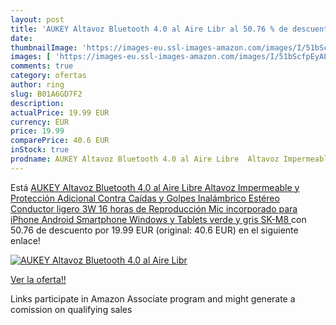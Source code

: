 ```yaml
---
layout: post
title: 'AUKEY Altavoz Bluetooth 4.0 al Aire Libr al 50.76 % de descuento'
date: 
thumbnailImage: 'https://images-eu.ssl-images-amazon.com/images/I/51bScfpEyAL._SL200_.jpg'
images: [ 'https://images-eu.ssl-images-amazon.com/images/I/51bScfpEyAL._SL200_.jpg' ]
comments: true
category: ofertas
author: ring
slug: B01A6GD7F2
description:
actualPrice: 19.99 EUR
currency: EUR
price: 19.99
comparePrice: 40.6 EUR
inStock: true
prodname: AUKEY Altavoz Bluetooth 4.0 al Aire Libre  Altavoz Impermeable y Protección Adicional Contra Caídas y Golpes Inalámbrico Estéreo  Conductor ligero 3W  16 horas de Reproducción  Mic incorporado para iPhone  Android  Smartphone Windows y Tablets  verde y gris  SK-M8 
---
```


Está [AUKEY Altavoz Bluetooth 4.0 al Aire Libre  Altavoz Impermeable y Protección Adicional Contra Caídas y Golpes Inalámbrico Estéreo  Conductor ligero 3W  16 horas de Reproducción  Mic incorporado para iPhone  Android  Smartphone Windows y Tablets  verde y gris  SK-M8 ](https://www.amazon.es/dp/B01A6GD7F2/?tag=tolees-21) con 50.76 de descuento por 19.99 EUR (original: 40.6 EUR) en el siguiente enlace!

[![AUKEY Altavoz Bluetooth 4.0 al Aire Libr](https://images-eu.ssl-images-amazon.com/images/I/51bScfpEyAL._SL200_.jpg)](https://www.amazon.es/dp/B01A6GD7F2/?tag=tolees-21)

[Ver la oferta!!](https://www.amazon.es/dp/B01A6GD7F2/?tag=tolees-21)

Links participate in Amazon Associate program and might generate a comission on qualifying sales



